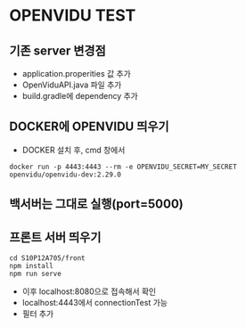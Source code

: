 # OPENVIDU TEST

## 기존 server 변경점

 - application.properities 값 추가
 - OpenViduAPI.java 파일 추가
 - build.gradle에 dependency 추가


## DOCKER에 OPENVIDU 띄우기

 - DOCKER 설치 후, cmd 창에서
 ```
 docker run -p 4443:4443 --rm -e OPENVIDU_SECRET=MY_SECRET openvidu/openvidu-dev:2.29.0
 ```

## 백서버는 그대로 실행(port=5000)

## 프론트 서버 띄우기

```
cd S10P12A705/front
npm install
npm run serve
```

- 이후 localhost:8080으로 접속해서 확인
- localhost:4443에서 connectionTest 가능
- 필터 추가